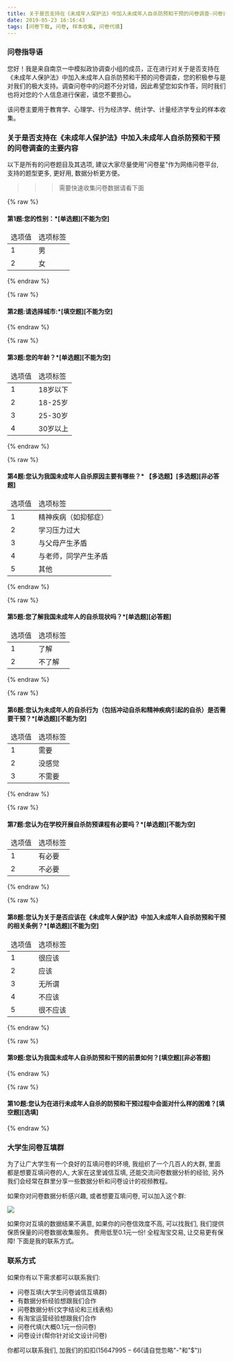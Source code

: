```yaml
---
title: 关于是否支持在《未成年人保护法》中加入未成年人自杀防预和干预的问卷调查-问卷计分方式
date: 2019-05-23 16:16:43
tags: [问卷下载, 问卷, 样本收集, 问卷代填]
---
```


### 问卷指导语

您好！我是来自南京一中模拟政协调查小组的成员，正在进行对关于是否支持在《未成年人保护法》中加入未成年人自杀防预和干预的问卷调查，您的积极参与是对我们的极大支持。调查问卷中的问题不分对错，因此希望您如实作答，同时我们也将对您的个人信息进行保密，请您不要担心。

该问卷主要用于教育学、心理学、行为经济学、统计学、计量经济学专业的样本收集。

<!-- more -->

### 关于是否支持在《未成年人保护法》中加入未成年人自杀防预和干预的问卷调查的主要内容

以下是所有的问卷题目及其选项, 建议大家尽量使用"问卷星"作为网络问卷平台, 支持的题型更多, 更好用, 数据分析更方便。

>>> 需要快速收集问卷数据请看下面


{% raw %}
<div class="qitem">
<h4>第1题:您的性别：*[单选题][不能为空]</h4>

<table class="table">
<thead>
<tr><td>选项值</td><td>选项标签</td></tr>
</thead>
<tbody>
<tr><td>1</td><td>男</td></tr>
<tr><td>2</td><td>女</td></tr>
</tbody>
</table>

</div>
{% endraw %}


{% raw %}
<div class="qitem">
<h4>第2题:请选择城市:*[填空题][不能为空]</h4>

</div>
{% endraw %}


{% raw %}
<div class="qitem">
<h4>第3题:您的年龄？*[单选题][不能为空]</h4>

<table class="table">
<thead>
<tr><td>选项值</td><td>选项标签</td></tr>
</thead>
<tbody>
<tr><td>1</td><td>18岁以下</td></tr>
<tr><td>2</td><td>18-25岁</td></tr>
<tr><td>3</td><td>25-30岁</td></tr>
<tr><td>4</td><td>30岁以上</td></tr>
</tbody>
</table>

</div>
{% endraw %}


{% raw %}
<div class="qitem">
<h4>第4题:您认为我国未成年人自杀原因主要有哪些？* 【多选题】[多选题][非必答题]</h4>

<table class="table">
<thead>
<tr><td>选项值</td><td>选项标签</td></tr>
</thead>
<tbody>
<tr><td>1</td><td>精神疾病（如抑郁症）</td></tr>
<tr><td>2</td><td>学习压力过大</td></tr>
<tr><td>3</td><td>与父母产生矛盾</td></tr>
<tr><td>4</td><td>与老师，同学产生矛盾</td></tr>
<tr><td>5</td><td>其他</td></tr>
</tbody>
</table>

</div>
{% endraw %}


{% raw %}
<div class="qitem">
<h4>第5题:您了解我国未成年人的自杀现状吗？*[单选题][必答题]</h4>

<table class="table">
<thead>
<tr><td>选项值</td><td>选项标签</td></tr>
</thead>
<tbody>
<tr><td>1</td><td>了解</td></tr>
<tr><td>2</td><td>不了解</td></tr>
</tbody>
</table>

</div>
{% endraw %}


{% raw %}
<div class="qitem">
<h4>第6题:您认为未成年人的自杀行为（包括冲动自杀和精神疾病引起的自杀）是否需要干预？*[单选题][不能为空]</h4>

<table class="table">
<thead>
<tr><td>选项值</td><td>选项标签</td></tr>
</thead>
<tbody>
<tr><td>1</td><td>需要</td></tr>
<tr><td>2</td><td>没感觉</td></tr>
<tr><td>3</td><td>不需要</td></tr>
</tbody>
</table>

</div>
{% endraw %}


{% raw %}
<div class="qitem">
<h4>第7题:您认为在学校开展自杀防预课程有必要吗？*[单选题][不能为空]</h4>

<table class="table">
<thead>
<tr><td>选项值</td><td>选项标签</td></tr>
</thead>
<tbody>
<tr><td>1</td><td>有必要</td></tr>
<tr><td>2</td><td>不必要</td></tr>
</tbody>
</table>

</div>
{% endraw %}


{% raw %}
<div class="qitem">
<h4>第8题:您认为关于是否应该在《未成年人保护法》中加入未成年人自杀防预和干预的相关条例？*[单选题][不能为空]</h4>

<table class="table">
<thead>
<tr><td>选项值</td><td>选项标签</td></tr>
</thead>
<tbody>
<tr><td>1</td><td>很应该</td></tr>
<tr><td>2</td><td>应该</td></tr>
<tr><td>3</td><td>无所谓</td></tr>
<tr><td>4</td><td>不应该</td></tr>
<tr><td>5</td><td>很不应该</td></tr>
</tbody>
</table>

</div>
{% endraw %}


{% raw %}
<div class="qitem">
<h4>第9题:您认为我国未成年人自杀防预和干预的前景如何？[填空题][非必答题]</h4>

</div>
{% endraw %}


{% raw %}
<div class="qitem">
<h4>第10题:您认为在进行未成年人自杀的防预和干预过程中会面对什么样的困难？[填空题][选填]</h4>

</div>
{% endraw %}



<!-- ---
title: 心理教育医学的问卷免费下载
date: 2019-05-23 08:59:15
tags: [问卷星, 问卷网, 问卷下载, 问卷互填, 问卷设计, 问卷模板, 毕业问卷, 问卷数据分析, 问卷代填, ]
--- -->



### 大学生问卷互填群

为了让广大学生有一个良好的互填问卷的环境, 我组织了一个几百人的大群, 里面都是想要互填问卷的人, 大家在这里诚信互填, 
还能交流问卷数据分析的经验, 另外我们会经常在群里分享一些数据分析和问卷设计的视频教程。

如果你对问卷数据分析感兴趣, 或者想要互填问卷, 可以加入这个群:

<img src="/images/问卷互填群二维码.png">

如果你对互填的数据结果不满意, 如果你的问卷信效度不高, 可以找我们, 我们提供保质保量的问卷数据收集服务。 
费用低至0.1元一份! 全程淘宝交易, 让交易更有保障! 下面是我的联系方式。



### 联系方式
 
如果你有以下需求都可以联系我们:

- 问卷互填(大学生问卷诚信互填群)
- 有数据分析经验想跟我们合作
- 问卷数据分析(文字结论和三线表格)
- 有淘宝运营经验想跟我们合作
- 问卷代填(大概0.1元一份问卷)
- 问卷设计(帮你针对论文设计问卷)

你都可以联系我们, 加我们的扣扣($15647995-66$(请自觉忽略"-"和"$"))
